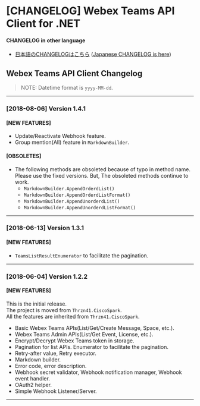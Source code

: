 # [CHANGELOG] Webex Teams API Client for .NET

#### CHANGELOG in other language
* [日本語のCHANGELOGはこちら](https://github.com/thrzn41/WebexTeamsAPIClient/blob/master/CHANGELOG.ja-JP.md) ([Japanese CHANGELOG is here](https://github.com/thrzn41/WebexTeamsAPIClient/blob/master/CHANGELOG.ja-JP.md))


## Webex Teams API Client Changelog

> NOTE: Datetime format is `yyyy-MM-dd`.

---
### [2018-08-06] Version 1.4.1

#### [NEW FEATURES]

* Update/Reactivate Webhook feature.
* Group mention(All) feature in `MarkdownBuilder`.

#### [OBSOLETES]

* The following methods are obsoleted because of typo in method name.  
Please use the fixed versions. But, The obsoleted methods continue to work.
  * `MarkdownBuilder.AppendOrderdList()`
  * `MarkdownBuilder.AppendOrderdListFormat()`
  * `MarkdownBuilder.AppendUnorderdList()`
  * `MarkdownBuilder.AppendUnorderdListFormat()`

---
### [2018-06-13] Version 1.3.1

#### [NEW FEATURES]

* `TeamsListResultEnumerator` to facilitate the pagination.

---
### [2018-06-04] Version 1.2.2

#### [NEW FEATURES]
This is the initial release.  
The project is moved from `Thrzn41.CiscoSpark`.  
All the features are inherited from `Thrzn41.CiscoSpark`.

* Basic Webex Teams APIs(List/Get/Create Message, Space, etc.).
* Webex Teams Admin APIs(List/Get Event, License, etc.).
* Encrypt/Decrypt Webex Teams token in storage.
* Pagination for list APIs. Enumerator to facilitate the pagination.
* Retry-after value, Retry executor.
* Markdown builder.
* Error code, error description.
* Webhook secret validator, Webhook notification manager, Webhook event handler.
* OAuth2 helper.
* Simple Webhook Listener/Server.

---
